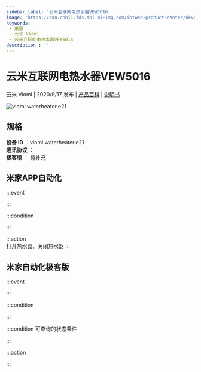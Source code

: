 ```yaml
---
sidebar_label: '云米互联网电热水器VEW5016'
image: 'https://cdn.cnbj1.fds.api.mi-img.com/iotweb-product-center/developer_159849440393747jftInN.png?GalaxyAccessKeyId=AKVGLQWBOVIRQ3XLEW&Expires=9223372036854775807&Signature=wCGTRJuHGNOLlwDTWUo4pPCb62Y='
keywords: 
 - 米家
 - 云米 Viomi
 - 云米互联网电热水器VEW5016
description : ''
---
```

# 云米互联网电热水器VEW5016

云米 Viomi | 2020/9/17 发布 | [产品百科](https://home.mi.com/webapp/content/baike/product/index.html?model=viomi.waterheater.e21/) | [说明书](https://home.mi.com/views/introduction.html?model=viomi.waterheater.e21&region=cn)

![viomi.waterheater.e21](https://cdn.cnbj1.fds.api.mi-img.com/iotweb-product-center/developer_159849440393747jftInN.png?GalaxyAccessKeyId=AKVGLQWBOVIRQ3XLEW&Expires=9223372036854775807&Signature=wCGTRJuHGNOLlwDTWUo4pPCb62Y=)

## 规格  
> 
**设备 ID** ：viomi.waterheater.e21  
**通讯协议** ：  
**极客版**  ： 待补充 


## 米家APP自动化  

:::event  

:::

:::condition  

:::

:::action   
打开热水器、关闭热水器
:::

## 米家自动化极客版  

:::event  

:::

:::condition  

:::

:::condition 可查询的状态条件  

:::

:::action  

:::

        
